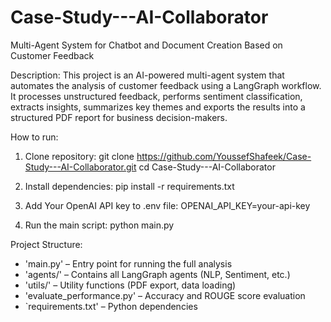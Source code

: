 # Case-Study---AI-Collaborator
Multi-Agent System for Chatbot and Document Creation Based on Customer Feedback

Description: This project is an AI-powered multi-agent system that automates the analysis of customer feedback using a LangGraph workflow. It processes unstructured feedback, performs sentiment classification, extracts insights, summarizes key themes and exports the results into a structured PDF report for business decision-makers.

How to run:
1) Clone repository:
   git clone https://github.com/YoussefShafeek/Case-Study---AI-Collaborator.git
   cd Case-Study---AI-Collaborator
  
2) Install dependencies:
   pip install -r requirements.txt
  
3) Add Your OpenAI API key to .env file:
   OPENAI_API_KEY=your-api-key

4) Run the main script:
   python main.py

Project Structure:
- 'main.py' – Entry point for running the full analysis
- 'agents/' – Contains all LangGraph agents (NLP, Sentiment, etc.)
- 'utils/' – Utility functions (PDF export, data loading)
- 'evaluate_performance.py' – Accuracy and ROUGE score evaluation
- `requirements.txt' – Python dependencies
